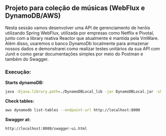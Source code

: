 <h2>Projeto para coleção de músicas (WebFlux e DynamoDB/AWS)</h2>

Nesta sessão vamos desenvolver uma API de gerenciamento de heróis utilizando Spring WebFlux, utilizada por empresas como Netflix e Pivotal, junto com a library reativa Reactor que atualmente é mantida pela VmWare. Além disso, usaremos o banco DynamoDb localmente para armazenar nossos dados e demonstrarei como realizar testes unitários da sua API com Junit e como gerar documentações simples por meio do Postman e também do Swagger.

<h3>Execução:</h3>

**Starts dynamoDB:**
```bash
java -Djava.library.path=./DynamoDBLocal_lib -jar DynamoDBLocal.jar -sharedDb
```

**Check tables:**
```bash
aws dynamodb list-tables --endpoint-url http://localhost:8000
```

**Swagger at:**
```bash
http://localhost:8080/swagger-ui.html
```
